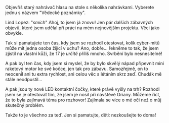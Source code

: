 Objevříš starý nahrávač hlasu na stole s několika nahrávkami. Vyberete jednu s názvem "Vědecké poznámky".

Lind Lopez: "_smích_" Ahoj, to jsem já znovu! Jen pár dalších zábavných objevů, které jsem udělal při práci na mém nejnovějším projektu. Věci jako obvykle.

Tak si pamatujete ten čas, kdy jsem se rozhodl otestovat, kolik cyber-mitů může mít jedna osoba žijící v uchu? Ano, dobře... řekněme to tak, že jsem zjistil na vlastní kůži, že 17 je _určitě_ příliš mnoho. Svrbění bylo nesnesitelné!

A pak byl ten čas, kdy jsem si myslel, že by bylo skvělý nápad připevnit mini raketový motor ke své kočce, jen tak pro zábavu. Samozřejmě, on to neocenil ani tu extra rychlost, ani celou věc s létáním skrz zeď. Chudák mě stále neodpustil...

A pak jsou ty nové LED kontaktní čočky, které právě vyšly na trh? Rozhodl jsem se je otestovat tím, že jsem je nosil při návštěvě Oriany. Můžeme říct, že to byla zajímavá téma pro rozhovor! Zajímala se více o mé oči než o můj skutečný problém.

Takže to je všechno za teď. Jen si pamatujte, děti: nezkoušejte to doma!
